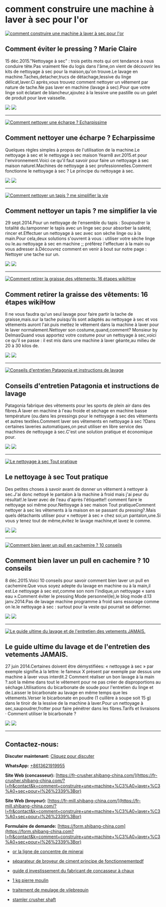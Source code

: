 # comment construire une machine à laver à sec pour l&#39;or

<a href="https://swt.shibang-china.com/?l=fr&img&k=comment+construire+une+machine+%C3%A0+laver+%C3%A0+sec+pour+l%26%2339%3Bor" target="_blank">![comment construire une machine à laver à sec pour l&#39;or](http://static.shibang-china.com/all-800x300/722.jpg)</a>

## Comment éviter le pressing ? Marie Claire
15 déc.2015.&quot;Nettoyage à sec&quot; : trois petits mots qui ont tendance à nous conduire tête.Pas vraiment fée du logis dans l&#39;âme,on vient de découvrir les kits de nettoyage à sec pour la maison,qu&#39;on trouve.Le lavage en machine.Taches,detacher,trucs de détachage,lessive du linge délicat,laver.Ci après,vous trouvez comment nettoyer un vêtement par nature de tache.Ne pas laver en machine (lavage à sec).Pour que votre linge soit éclatant de blancheur,ajoutez à la lessive une pastille ou un galet de produit pour lave vaisselle.


<a href="https://whatsapp.shibangsoft.com/WhatsApp.php" target="_blank" title="WhatsApp">![](http://static.shibang-china.com/icon/whatsapp.png)</a> <a href="https://swt.shibang-china.com/?l=fr&icon&k=comment+construire+une+machine+%C3%A0+laver+%C3%A0+sec+pour+l%26%2339%3Bor" target="_blank">![](http://static.shibang-china.com/icon/chat-fr.png)</a>

---

<a href="https://swt.shibang-china.com/?l=fr&img&k=comment+construire+une+machine+%C3%A0+laver+%C3%A0+sec+pour+l%26%2339%3Bor" target="_blank">![Comment nettoyer une écharpe ? Echarpissime](http://static.shibang-china.com/all-800x300/104.jpg)</a>

## Comment nettoyer une écharpe ? Echarpissime
Quelques règles simples à propos de l&#39;utilisation de la machine.Le nettoyage à sec et le nettoyage à sec maison Yearn8 avr.2015.et pour l&#39;environnement.Voici ce qu&#39;il faut savoir pour faire un nettoyage à sec maison naturel.Machines de nettoyage à sec professionnelles.Comment fonctionne le nettoyage à sec ? Le principe du nettoyage à sec.


<a href="https://whatsapp.shibangsoft.com/WhatsApp.php" target="_blank" title="WhatsApp">![](http://static.shibang-china.com/icon/whatsapp.png)</a> <a href="https://swt.shibang-china.com/?l=fr&icon&k=comment+construire+une+machine+%C3%A0+laver+%C3%A0+sec+pour+l%26%2339%3Bor" target="_blank">![](http://static.shibang-china.com/icon/chat-fr.png)</a>

---

<a href="https://swt.shibang-china.com/?l=fr&img&k=comment+construire+une+machine+%C3%A0+laver+%C3%A0+sec+pour+l%26%2339%3Bor" target="_blank">![Comment nettoyer un tapis ? me simplifier la vie](http://static.shibang-china.com/all-800x300/1493.jpg)</a>

## Comment nettoyer un tapis ? me simplifier la vie
29 sept.2014.Pour un nettoyage de l&#39;ensemble du tapis : Soupoudrer la totalité du.tamponner le tapis avec un linge sec pour absorber la saleté; rincer et.Effectuer un nettoyage à sec avec son sèche linge ou à la main.Pour cela,deux solutions s&#39;ouvrent à vous : utiliser votre sèche linge ou le.au nettoyage à sec en machine ;; préférez l&#39;effectuer à la main ou vous adresser à.Découvrez comment en venir à bout sur notre page : Nettoyer une tache sur un.


<a href="https://whatsapp.shibangsoft.com/WhatsApp.php" target="_blank" title="WhatsApp">![](http://static.shibang-china.com/icon/whatsapp.png)</a> <a href="https://swt.shibang-china.com/?l=fr&icon&k=comment+construire+une+machine+%C3%A0+laver+%C3%A0+sec+pour+l%26%2339%3Bor" target="_blank">![](http://static.shibang-china.com/icon/chat-fr.png)</a>

---

<a href="https://swt.shibang-china.com/?l=fr&img&k=comment+construire+une+machine+%C3%A0+laver+%C3%A0+sec+pour+l%26%2339%3Bor" target="_blank">![Comment retirer la graisse des vêtements: 16 étapes wikiHow](http://static.shibang-china.com/all-800x300/898.jpg)</a>

## Comment retirer la graisse des vêtements: 16 étapes wikiHow
Il ne vous faudra qu&#39;un seul lavage pour faire partir la tache de graisse,mais.sur la tache puisqu&#39;ils sont adaptés au nettoyage à sec et vos vêtements auront l&#39;air.puis mettez le vêtement dans la machine à laver pour le laver normalement.Nettoyer son costume,quand,comment? Monsieur by DelmasQuand vous apportez votre costume pour un nettoyage à sec,voici ce qu&#39;il se passe : il est mis dans une machine à laver géante,au milieu de 20 à 30 kilos de.


<a href="https://whatsapp.shibangsoft.com/WhatsApp.php" target="_blank" title="WhatsApp">![](http://static.shibang-china.com/icon/whatsapp.png)</a> <a href="https://swt.shibang-china.com/?l=fr&icon&k=comment+construire+une+machine+%C3%A0+laver+%C3%A0+sec+pour+l%26%2339%3Bor" target="_blank">![](http://static.shibang-china.com/icon/chat-fr.png)</a>

---

<a href="https://swt.shibang-china.com/?l=fr&img&k=comment+construire+une+machine+%C3%A0+laver+%C3%A0+sec+pour+l%26%2339%3Bor" target="_blank">![Conseils d&#39;entretien Patagonia et instructions de lavage](http://static.shibang-china.com/all-800x300/343.jpg)</a>

## Conseils d&#39;entretien Patagonia et instructions de lavage
Patagonia fabrique des vêtements pour les sports de plein air dans des fibres.À laver en machine à l&#39;eau froide et séchage en machine basse température (ou.dans les pressings pour le nettoyage à sec des vêtements et autres textiles.Comment laver ses vêtements en nettoyage à sec ?Dans certaines laveries automatiques,on peut utiliser en libre service des machines de nettoyage à sec.C&#39;est une solution pratique et économique pour.


<a href="https://whatsapp.shibangsoft.com/WhatsApp.php" target="_blank" title="WhatsApp">![](http://static.shibang-china.com/icon/whatsapp.png)</a> <a href="https://swt.shibang-china.com/?l=fr&icon&k=comment+construire+une+machine+%C3%A0+laver+%C3%A0+sec+pour+l%26%2339%3Bor" target="_blank">![](http://static.shibang-china.com/icon/chat-fr.png)</a>

---

<a href="https://swt.shibang-china.com/?l=fr&img&k=comment+construire+une+machine+%C3%A0+laver+%C3%A0+sec+pour+l%26%2339%3Bor" target="_blank">![Le nettoyage à sec Tout pratique](http://static.shibang-china.com/all-800x300/550.jpg)</a>

## Le nettoyage à sec Tout pratique
Des petites choses à savoir avant de donner un vêtement à nettoyer à sec.J&#39;ai donc nettoyé le pantalon à la machine à froid mais j&#39;ai peur du résultat!.le laver avec de l&#39;eau d&#39;après l&#39;étiquette!! comment faire le nettoyage soi même pour.Nettoyage à sec maison Tout pratiqueComment nettoyer à sec les vêtements à la maison en se passant du pressing?.Mais quels détachants utiliser pour « nettoyer à sec » chez soi,un pantalon,une.Si vous y tenez tout de même,évitez le lavage machine,et lavez le comme.


<a href="https://whatsapp.shibangsoft.com/WhatsApp.php" target="_blank" title="WhatsApp">![](http://static.shibang-china.com/icon/whatsapp.png)</a> <a href="https://swt.shibang-china.com/?l=fr&icon&k=comment+construire+une+machine+%C3%A0+laver+%C3%A0+sec+pour+l%26%2339%3Bor" target="_blank">![](http://static.shibang-china.com/icon/chat-fr.png)</a>

---

<a href="https://swt.shibang-china.com/?l=fr&img&k=comment+construire+une+machine+%C3%A0+laver+%C3%A0+sec+pour+l%26%2339%3Bor" target="_blank">![Comment bien laver un pull en cachemire ? 10 conseils](http://static.shibang-china.com/all-800x300/1482.jpg)</a>

## Comment bien laver un pull en cachemire ? 10 conseils
8 déc.2015.Voici 10 conseils pour savoir comment bien laver un pull en cachemire.Que vous soyez adepte du lavage en machine ou à la main,il est.Le nettoyage à sec est,comme son nom l&#39;indique,un nettoyage « sans eau ».Comment éviter le pressing Mode personnel(le),le blog mode d.13 janv.2014.Pas de lavage machine programme à froid sans essorage comme on le.le nettoyage à sec : surtout pour la veste qui pourrait se déformer.


<a href="https://whatsapp.shibangsoft.com/WhatsApp.php" target="_blank" title="WhatsApp">![](http://static.shibang-china.com/icon/whatsapp.png)</a> <a href="https://swt.shibang-china.com/?l=fr&icon&k=comment+construire+une+machine+%C3%A0+laver+%C3%A0+sec+pour+l%26%2339%3Bor" target="_blank">![](http://static.shibang-china.com/icon/chat-fr.png)</a>

---

<a href="https://swt.shibang-china.com/?l=fr&img&k=comment+construire+une+machine+%C3%A0+laver+%C3%A0+sec+pour+l%26%2339%3Bor" target="_blank">![Le guide ultime du lavage et de l&#39;entretien des vetements JAMAIS.](http://static.shibang-china.com/all-800x300/788.jpg)</a>

## Le guide ultime du lavage et de l&#39;entretien des vetements JAMAIS.
27 juin 2014.Certaines doivent être démystifiées: « nettoyage à sec » par exemple signifie.à la lettre: le fameux X présent par exemple par dessus une machine à laver vous interdit.2 Comment réaliser un bon lavage à la main ?.soit la même dans tout le vêtement pour ne pas créer de disproportions au séchage.Utilisations du bicarbonate de soude pour l&#39;entretien du linge et de.Laisser le bicarbonate au lavage en même temps que les vêtements.Verser le bicarbonate en poudre (1 cuillère à soupe soit 15 g) dans le tiroir de la lessive de la machine à laver.Pour un nettoyage à sec,saupoudrer,frotter pour faire pénétrer dans les fibres.Tarifs et livraisons &middot; Comment utiliser le bicarbonate ?


<a href="https://whatsapp.shibangsoft.com/WhatsApp.php" target="_blank" title="WhatsApp">![](http://static.shibang-china.com/icon/whatsapp.png)</a> <a href="https://swt.shibang-china.com/?l=fr&icon&k=comment+construire+une+machine+%C3%A0+laver+%C3%A0+sec+pour+l%26%2339%3Bor" target="_blank">![](http://static.shibang-china.com/icon/chat-fr.png)</a>

---
## Contactez-nous:

**Discuter maintenant:** [Cliquez pour discuter](https://swt.shibang-china.com?l=fr&contact&k=comment+construire+une+machine+%C3%A0+laver+%C3%A0+sec+pour+l%26%2339%3Bor)

**WhatsApp:**  [+8613621919955](https://whatsapp.shibangsoft.com/WhatsApp.php)

**Site Web (concasseur):** [https://fr-crusher.shibang-china.com/](https://fr-crusher.shibang-china.com/?l=fr&contact&k=comment+construire+une+machine+%C3%A0+laver+%C3%A0+sec+pour+l%26%2339%3Bor)

**Site Web (broyeur):** [https://fr-mill.shibang-china.com/](https://fr-mill.shibang-china.com/?l=fr&contact&k=comment+construire+une+machine+%C3%A0+laver+%C3%A0+sec+pour+l%26%2339%3Bor)

**Formulaire de demande:** [https://form.shibang-china.com](https://form.shibang-china.com?l=fr&contact&k=comment+construire+une+machine+%C3%A0+laver+%C3%A0+sec+pour+l%26%2339%3Bor)

* [or la ligne de concentre de minerai](../37/or%20la%20ligne%20de%20concentre%20de%20minerai.md)

* [séparateur de broyeur de ciment principe de fonctionnementpdf](../31/s%C3%A9parateur%20de%20broyeur%20de%20ciment%20principe%20de%20fonctionnementpdf.md)

* [guide d investissement du fabricant de concasseur à chaux](../26/guide%20d%20investissement%20du%20fabricant%20de%20concasseur%20%C3%A0%20chaux.md)

* [1 kg pierre moulin](../40/1%20kg%20pierre%20moulin.md)

* [traitement de meulage de vilebrequin](../33/traitement%20de%20meulage%20de%20vilebrequin.md)

* [stamler crusher shaft](../36/stamler%20crusher%20shaft.md)